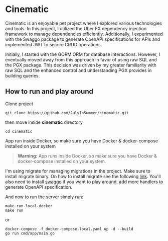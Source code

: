 # Cinematic
Cinematic is an enjoyable pet project where I explored various technologies and tools. In this project, I utilized the Uber FX dependency injection framework to manage dependencies efficiently. Additionally, I experimented with the Swaggo package to generate OpenAPI specifications for APIs and implemented JWT to secure CRUD operations.

Initially, I started with the GORM ORM for database interactions. However, I eventually moved away from this approach in favor of using raw SQL and the PGX package. This decision was driven by my greater familiarity with raw SQL and the enhanced control and understanding PGX provides in building queries.

## How to run and play around

Clone project
```
git clone https://github.com/JulyInSummer/cinematic.git
```
then move inside **cinematic** directory

```
cd cinematic
```

App run inside Docker, so make sure you have Docker & docker-compose installed on your system

> **Warning:** App runs inside Docker, so make sure you have Docker & docker-compose installed on your system.

I'm using migrate for managing migrations in the project. Make sure to install migrate binary. On how to install migrate see the following [link](https://github.com/golang-migrate/migrate/tree/master/cmd/migrate).
You'll also need to install [swaggo](https://github.com/swaggo/swag) if you want to play around, add more handlers to generate OpenAPI specification.

And now to run the server simply run:
```
make run-local-docker
make run
```
or
```
docker-compose -f docker-compose.local.yaml up -d --build
go run cmd/app/main.go
```

